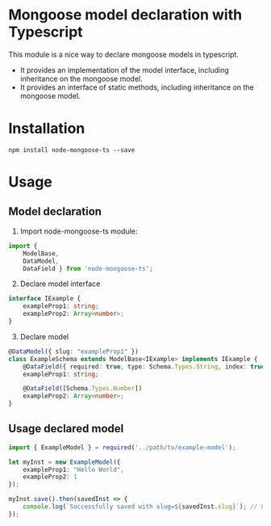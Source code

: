 # Mongoose model declaration with Typescript

This module is a nice way to declare mongoose models in typescript. 
* It provides an implementation of the model interface, including inheritance on the mongoose model.
* It provides an interface of static methods, including inheritance on the mongoose model.

# Installation

```
npm install node-mongoose-ts --save
```

# Usage

## Model declaration

1. Import node-mongoose-ts module:

```typescript
import { 
    ModelBase, 
    DataModel, 
    DataField } from 'node-mongoose-ts';
```

2. Declare model interface

```typescript
interface IExample {
    exampleProp1: string;
    exampleProp2: Array<number>;
}
```

3. Declare model

```typescript
@DataModel({ slug: "exampleProp1" })
class ExampleSchema extends ModelBase<IExample> implements IExample {
    @DataField({ required: true, type: Schema.Types.String, index: true })
    exampleProp1: string;

    @DataField([Schema.Types.Number])
    exampleProp2: Array<number>;
}
```

## Usage declared model

```typescript
import { ExampleModel } = required('../path/to/example-model');

let myInst = new ExampleModel({
    exampleProp1: "Hello World",
    exampleProp2: 1
});

myInst.save().then(savedInst => {
    console.log(`Successfully saved with slug=${savedInst.slug}`); // Print: Successfully saved with slug=hello-world
});
```
